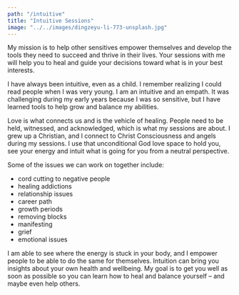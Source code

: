 ```yaml
---
path: "/intuitive"
title: "Intuitive Sessions"
image: "../../images/dingzeyu-li-773-unsplash.jpg"
---
```


My mission is to help other sensitives empower themselves and develop the tools they need to succeed and thrive in their lives. Your sessions with me will help you to heal and guide your decisions toward what is in your best interests.

I have always been intuitive, even as a child. I remember realizing I could read people when I was very young. I am an intuitive and an empath. It was challenging during my early years because I was so sensitive, but I have learned tools to help grow and balance my abilities.

Love is what connects us and is the vehicle of healing. People need to be held, witnessed, and acknowledged, which is what my sessions are about. I grew up a Christian, and I connect to Christ Consciousness and angels during my sessions. I use that unconditional God love space to hold you, see your energy and intuit what is going for you from a neutral perspective.

Some of the issues we can work on together include:
-  cord cutting to negative people
-  healing addictions
-  relationship issues
-  career path
-  growth periods
-  removing blocks
-  manifesting
-  grief
-  emotional issues

I am able to see where the energy is stuck in your body, and I empower people to be able to do the same for themselves. Intuition can bring you insights about your own health and wellbeing. My goal is to get you well as soon as possible so you can learn how to heal and balance yourself – and maybe even help others.
